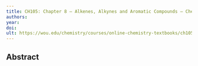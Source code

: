 ```yaml
---
title: CH105: Chapter 8 – Alkenes, Alkynes and Aromatic Compounds – Chemistry
authors: 
year: 
doi: 
ult: https://wou.edu/chemistry/courses/online-chemistry-textbooks/ch105-consumer-chemistry/ch105-chapter-8/
---
```

## Abstract

